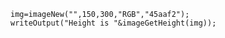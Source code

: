 ```luceescript+trycf
img=imageNew("",150,300,"RGB","45aaf2");
writeOutput("Height is "&imageGetHeight(img));
```
